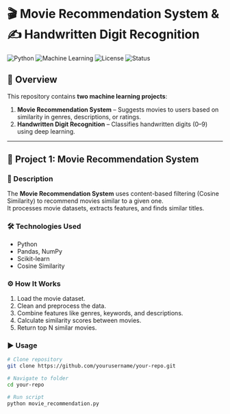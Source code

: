 # 🎬 Movie Recommendation System & ✍️ Handwritten Digit Recognition

![Python](https://img.shields.io/badge/Python-3.8%2B-blue)
![Machine Learning](https://img.shields.io/badge/Machine%20Learning-Projects-orange)
![License](https://img.shields.io/badge/License-MIT-green)
![Status](https://img.shields.io/badge/Status-Completed-brightgreen)

## 📌 Overview
This repository contains **two machine learning projects**:

1. **Movie Recommendation System** – Suggests movies to users based on similarity in genres, descriptions, or ratings.
2. **Handwritten Digit Recognition** – Classifies handwritten digits (0–9) using deep learning.

---

## 🚀 Project 1: Movie Recommendation System

### 📖 Description
The **Movie Recommendation System** uses content-based filtering (Cosine Similarity) to recommend movies similar to a given one.  
It processes movie datasets, extracts features, and finds similar titles.

### 🛠 Technologies Used
- Python
- Pandas, NumPy
- Scikit-learn
- Cosine Similarity

### ⚙️ How It Works
1. Load the movie dataset.
2. Clean and preprocess the data.
3. Combine features like genres, keywords, and descriptions.
4. Calculate similarity scores between movies.
5. Return top N similar movies.

### ▶️ Usage
```bash
# Clone repository
git clone https://github.com/yourusername/your-repo.git

# Navigate to folder
cd your-repo

# Run script
python movie_recommendation.py

